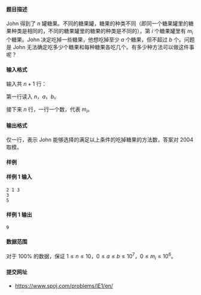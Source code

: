 #### 题目描述
John 得到了 $n$ 罐糖果。不同的糖果罐，糖果的种类不同（即同一个糖果罐里的糖果种类是相同的，不同的糖果罐里的糖果的种类是不同的）。第 $i$ 个糖果罐里有 $m_{i}$ 个糖果。John 决定吃掉一些糖果，他想吃掉至少 $a$ 个糖果，但不超过 $b$ 个。问题是 John 无法确定吃多少个糖果和每种糖果各吃几个。有多少种方法可以做这件事呢？ 
#### 输入格式
输入共 $n+1$ 行：

第一行读入 $n$，$a$，$b$。

接下来 $n$ 行，一行一个数，代表 $m_{i}$。
#### 输出格式
仅一行，表示 John 能够选择的满足以上条件的吃掉糖果的方法数，答案对 $2004$ 取模。
#### 样例
#### 样例 1 输入
```
2 1 3
3
5
```
#### 样例 1 输出
```
9
```
#### 数据范围
对于 $100\%$ 的数据，保证 $1\leq n \leq 10$，$0\leq a \leq b \leq 10^7$，$0 \leq m_{i} \leq 10^6$。
#### 提交网址
- https://www.spoj.com/problems/IE1/en/
